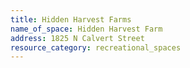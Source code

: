 ```yaml
---
title: Hidden Harvest Farms
name_of_space: Hidden Harvest Farm
address: 1825 N Calvert Street
resource_category: recreational_spaces
---
```


